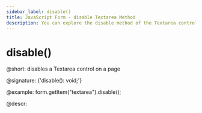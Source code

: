 ```yaml
---
sidebar_label: disable()
title: JavaScript Form - disable Textarea Method 
description: You can explore the disable method of the Textarea control of Form in the documentation of the DHTMLX JavaScript UI library. Browse developer guides and API reference, try out code examples and live demos, and download a free 30-day evaluation version of DHTMLX Suite 7.
---
```


# disable()

@short: disables a Textarea control on a page

@signature: {'disable(): void;'}

@example:
form.getItem("textarea").disable();

@descr:
